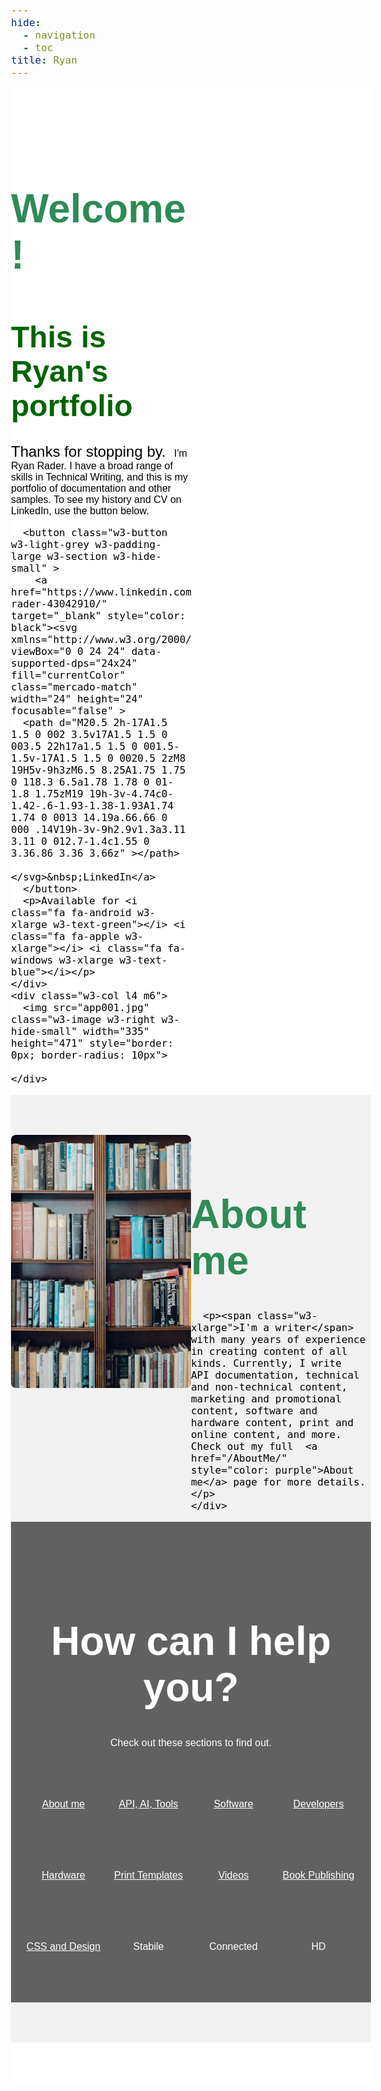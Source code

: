 ```yaml
---
hide:
  - navigation
  - toc
title: Ryan
---
```


<html>
<head>
<title>Where does this show up?</title>
<meta charset="UTF-8">
<link rel="stylesheet" href="https://fonts.googleapis.com/css?family=Poppins">
<link rel="stylesheet" href="https://cdnjs.cloudflare.com/ajax/libs/font-awesome/4.7.0/css/font-awesome.min.css">
<style>
body,h1,h2,h3,h4,h5 {font-family: "Poppins", sans-serif}
body {font-size: 16px;}
img {margin-bottom: -8px;}
.mySlides {display: none;}
[data-md-color-scheme=slate][data-md-color-primary=deep-purple] {--md-typeset-a-color: #a47bea; background-color: white;}

article,aside,details,figcaption,figure,footer,header,main,menu,nav,section{display:block}summary{display:list-item}
audio,canvas,progress,video{display:inline-block}progress{vertical-align:baseline}
audio:not([controls]){display:none;height:0}[hidden],template{display:none}
a{background-color:transparent}a:active,a:hover{outline-width:0}
abbr[title]{border-bottom:none;text-decoration:underline;text-decoration:underline dotted}
b,strong{font-weight:bolder}dfn{font-style:italic}mark{background:#ff0;color:#000}
small{font-size:80%}sub,sup{font-size:75%;line-height:0;position:relative;vertical-align:baseline}
sub{bottom:-0.25em}sup{top:-0.5em}figure{margin:1em 40px}img{border-style:none}
code,kbd,pre,samp{font-family:monospace,monospace;font-size:1em}hr{box-sizing:content-box;height:0;overflow:visible}
button,input,select,textarea,optgroup{font:inherit;margin:0}optgroup{font-weight:bold}
button,input{overflow:visible}button,select{text-transform:none}
button,[type=button],[type=reset],[type=submit]{-webkit-appearance:button}
button::-moz-focus-inner,[type=button]::-moz-focus-inner,[type=reset]::-moz-focus-inner,[type=submit]::-moz-focus-inner{border-style:none;padding:0}
button:-moz-focusring,[type=button]:-moz-focusring,[type=reset]:-moz-focusring,[type=submit]:-moz-focusring{outline:1px dotted ButtonText}
fieldset{border:1px solid #c0c0c0;margin:0 2px;padding:.35em .625em .75em}
legend{color:inherit;display:table;max-width:100%;padding:0;white-space:normal}textarea{overflow:auto}
[type=checkbox],[type=radio]{padding:0}
[type=number]::-webkit-inner-spin-button,[type=number]::-webkit-outer-spin-button{height:auto}
[type=search]{-webkit-appearance:textfield;outline-offset:-2px}
[type=search]::-webkit-search-decoration{-webkit-appearance:none}
::-webkit-file-upload-button{-webkit-appearance:button;font:inherit}
/_ End extract _/
html,body{font-family:Verdana,sans-serif;font-size:15px;line-height:1.5}html{overflow-x:hidden}
h1{font-size:36px}h2{font-size:30px}h3{font-size:24px}h4{font-size:20px}h5{font-size:18px}h6{font-size:16px}
.w3-serif{font-family:serif}.w3-sans-serif{font-family:sans-serif}.w3-cursive{font-family:cursive}.w3-monospace{font-family:monospace}
h1,h2,h3,h4,h5,h6{font-family:"Segoe UI",Arial,sans-serif;font-weight:400;margin:10px 0}.w3-wide{letter-spacing:4px}
hr{border:0;border-top:1px solid #eee;margin:20px 0}
.w3-image{max-width:100%;height:auto}img{vertical-align:middle}a{color:inherit}
.w3-table,.w3-table-all{border-collapse:collapse;border-spacing:0;width:100%;display:table}.w3-table-all{border:1px solid #ccc}
.w3-bordered tr,.w3-table-all tr{border-bottom:1px solid #ddd}.w3-striped tbody tr:nth-child(even){background-color:#f1f1f1}
.w3-table-all tr:nth-child(odd){background-color:#fff}.w3-table-all tr:nth-child(even){background-color:#f1f1f1}
.w3-hoverable tbody tr:hover,.w3-ul.w3-hoverable li:hover{background-color:#ccc}.w3-centered tr th,.w3-centered tr td{text-align:center}
.w3-table td,.w3-table th,.w3-table-all td,.w3-table-all th{padding:8px 8px;display:table-cell;text-align:left;vertical-align:top}
.w3-table th:first-child,.w3-table td:first-child,.w3-table-all th:first-child,.w3-table-all td:first-child{padding-left:16px}
.w3-btn,.w3-button{border:none;display:inline-block;padding:8px 16px;vertical-align:middle;overflow:hidden;text-decoration:none;color:inherit;background-color:inherit;text-align:center;cursor:pointer;white-space:nowrap}
.w3-btn:hover{box-shadow:0 8px 16px 0 rgba(0,0,0,0.2),0 6px 20px 0 rgba(0,0,0,0.19)}
.w3-btn,.w3-button{-webkit-touch-callout:none;-webkit-user-select:none;-khtml-user-select:none;-moz-user-select:none;-ms-user-select:none;user-select:none}  
.w3-disabled,.w3-btn:disabled,.w3-button:disabled{cursor:not-allowed;opacity:0.3}.w3-disabled _,:disabled _{pointer-events:none}
.w3-btn.w3-disabled:hover,.w3-btn:disabled:hover{box-shadow:none}
.w3-badge,.w3-tag{background-color:#000;color:#fff;display:inline-block;padding-left:8px;padding-right:8px;text-align:center}.w3-badge{border-radius:50%}
.w3-ul{list-style-type:none;padding:0;margin:0}.w3-ul li{padding:8px 16px;border-bottom:1px solid #ddd}.w3-ul li:last-child{border-bottom:none}
.w3-tooltip,.w3-display-container{position:relative}.w3-tooltip .w3-text{display:none}.w3-tooltip:hover .w3-text{display:inline-block}
.w3-ripple:active{opacity:0.5}.w3-ripple{transition:opacity 0s}
.w3-input{padding:8px;display:block;border:none;border-bottom:1px solid #ccc;width:100%}
.w3-select{padding:9px 0;width:100%;border:none;border-bottom:1px solid #ccc}
.w3-dropdown-click,.w3-dropdown-hover{position:relative;display:inline-block;cursor:pointer}
.w3-dropdown-hover:hover .w3-dropdown-content{display:block}
.w3-dropdown-hover:first-child,.w3-dropdown-click:hover{background-color:#ccc;color:#000}
.w3-dropdown-hover:hover > .w3-button:first-child,.w3-dropdown-click:hover > .w3-button:first-child{background-color:#ccc;color:#000}
.w3-dropdown-content{cursor:auto;color:#000;background-color:#fff;display:none;position:absolute;min-width:160px;margin:0;padding:0;z-index:1}
.w3-check,.w3-radio{width:24px;height:24px;position:relative;top:6px}
.w3-sidebar{height:100%;width:200px;background-color:#fff;position:fixed!important;z-index:1;overflow:auto}
.w3-bar-block .w3-dropdown-hover,.w3-bar-block .w3-dropdown-click{width:100%}
.w3-bar-block .w3-dropdown-hover .w3-dropdown-content,.w3-bar-block .w3-dropdown-click .w3-dropdown-content{min-width:100%}
.w3-bar-block .w3-dropdown-hover .w3-button,.w3-bar-block .w3-dropdown-click .w3-button{width:100%;text-align:left;padding:8px 16px}
.w3-main,#main{transition:margin-left .4s}
.w3-modal{z-index:3;display:none;padding-top:100px;position:fixed;left:0;top:0;width:100%;height:100%;overflow:auto;background-color:rgb(0,0,0);background-color:rgba(0,0,0,0.4)}
.w3-modal-content{margin:auto;background-color:#fff;position:relative;padding:0;outline:0;width:600px}
.w3-bar{width:100%;overflow:hidden}.w3-center .w3-bar{display:inline-block;width:auto}
.w3-bar .w3-bar-item{padding:8px 16px;float:left;width:auto;border:none;display:block;outline:0}
.w3-bar .w3-dropdown-hover,.w3-bar .w3-dropdown-click{position:static;float:left}
.w3-bar .w3-button{white-space:normal}
.w3-bar-block .w3-bar-item{width:100%;display:block;padding:8px 16px;text-align:left;border:none;white-space:normal;float:none;outline:0}
.w3-bar-block.w3-center .w3-bar-item{text-align:center}.w3-block{display:block;width:100%}
.w3-responsive{display:block;overflow-x:auto}
.w3-container:after,.w3-container:before,.w3-panel:after,.w3-panel:before,.w3-row:after,.w3-row:before,.w3-row-padding:after,.w3-row-padding:before,
.w3-cell-row:before,.w3-cell-row:after,.w3-clear:after,.w3-clear:before,.w3-bar:before,.w3-bar:after{content:"";display:table;clear:both}
.w3-col,.w3-half,.w3-third,.w3-twothird,.w3-threequarter,.w3-quarter{float:left;width:100%}
.w3-col.s1{width:8.33333%}.w3-col.s2{width:16.66666%}.w3-col.s3{width:24.99999%}.w3-col.s4{width:33.33333%}
.w3-col.s5{width:41.66666%}.w3-col.s6{width:49.99999%}.w3-col.s7{width:58.33333%}.w3-col.s8{width:66.66666%}
.w3-col.s9{width:74.99999%}.w3-col.s10{width:83.33333%}.w3-col.s11{width:91.66666%}.w3-col.s12{width:99.99999%}
@media (min-width:601px){.w3-col.m1{width:8.33333%}.w3-col.m2{width:16.66666%}.w3-col.m3,.w3-quarter{width:24.99999%}.w3-col.m4,.w3-third{width:33.33333%}
.w3-col.m5{width:41.66666%}.w3-col.m6,.w3-half{width:49.99999%}.w3-col.m7{width:58.33333%}.w3-col.m8,.w3-twothird{width:66.66666%}
.w3-col.m9,.w3-threequarter{width:74.99999%}.w3-col.m10{width:83.33333%}.w3-col.m11{width:91.66666%}.w3-col.m12{width:99.99999%}}
@media (min-width:993px){.w3-col.l1{width:8.33333%}.w3-col.l2{width:16.66666%}.w3-col.l3{width:24.99999%}.w3-col.l4{width:33.33333%}
.w3-col.l5{width:41.66666%}.w3-col.l6{width:49.99999%}.w3-col.l7{width:58.33333%}.w3-col.l8{width:66.66666%}
.w3-col.l9{width:74.99999%}.w3-col.l10{width:83.33333%}.w3-col.l11{width:91.66666%}.w3-col.l12{width:99.99999%}}
.w3-rest{overflow:hidden}.w3-stretch{margin-left:-16px;margin-right:-16px}
.w3-content,.w3-auto{margin-left:auto;margin-right:auto}.w3-content{max-width:980px}.w3-auto{max-width:1140px}
.w3-cell-row{display:table;width:100%}.w3-cell{display:table-cell}
.w3-cell-top{vertical-align:top}.w3-cell-middle{vertical-align:middle}.w3-cell-bottom{vertical-align:bottom}
.w3-hide{display:none!important}.w3-show-block,.w3-show{display:block!important}.w3-show-inline-block{display:inline-block!important}
@media (max-width:1205px){.w3-auto{max-width:95%}}
@media (max-width:600px){.w3-modal-content{margin:0 10px;width:auto!important}.w3-modal{padding-top:30px}
.w3-dropdown-hover.w3-mobile .w3-dropdown-content,.w3-dropdown-click.w3-mobile .w3-dropdown-content{position:relative}
.w3-hide-small{display:none!important}.w3-mobile{display:block;width:100%!important}.w3-bar-item.w3-mobile,.w3-dropdown-hover.w3-mobile,.w3-dropdown-click.w3-mobile{text-align:center}
.w3-dropdown-hover.w3-mobile,.w3-dropdown-hover.w3-mobile .w3-btn,.w3-dropdown-hover.w3-mobile .w3-button,.w3-dropdown-click.w3-mobile,.w3-dropdown-click.w3-mobile .w3-btn,.w3-dropdown-click.w3-mobile .w3-button{width:100%}}
@media (max-width:768px){.w3-modal-content{width:500px}.w3-modal{padding-top:50px}}
@media (min-width:993px){.w3-modal-content{width:900px}.w3-hide-large{display:none!important}.w3-sidebar.w3-collapse{display:block!important}}
@media (max-width:992px) and (min-width:601px){.w3-hide-medium{display:none!important}}
@media (max-width:992px){.w3-sidebar.w3-collapse{display:none}.w3-main{margin-left:0!important;margin-right:0!important}.w3-auto{max-width:100%}}
.w3-top,.w3-bottom{position:fixed;width:100%;z-index:1}.w3-top{top:0}.w3-bottom{bottom:0}
.w3-overlay{position:fixed;display:none;width:100%;height:100%;top:0;left:0;right:0;bottom:0;background-color:rgba(0,0,0,0.5);z-index:2}
.w3-display-topleft{position:absolute;left:0;top:0}.w3-display-topright{position:absolute;right:0;top:0}
.w3-display-bottomleft{position:absolute;left:0;bottom:0}.w3-display-bottomright{position:absolute;right:0;bottom:0}
.w3-display-middle{position:absolute;top:50%;left:50%;transform:translate(-50%,-50%);-ms-transform:translate(-50%,-50%)}
.w3-display-left{position:absolute;top:50%;left:0%;transform:translate(0%,-50%);-ms-transform:translate(-0%,-50%)}
.w3-display-right{position:absolute;top:50%;right:0%;transform:translate(0%,-50%);-ms-transform:translate(0%,-50%)}
.w3-display-topmiddle{position:absolute;left:50%;top:0;transform:translate(-50%,0%);-ms-transform:translate(-50%,0%)}
.w3-display-bottommiddle{position:absolute;left:50%;bottom:0;transform:translate(-50%,0%);-ms-transform:translate(-50%,0%)}
.w3-display-container:hover .w3-display-hover{display:block}.w3-display-container:hover span.w3-display-hover{display:inline-block}.w3-display-hover{display:none}
.w3-display-position{position:absolute}
.w3-circle{border-radius:50%}
.w3-round-small{border-radius:2px}.w3-round,.w3-round-medium{border-radius:4px}.w3-round-large{border-radius:8px}.w3-round-xlarge{border-radius:16px}.w3-round-xxlarge{border-radius:32px}
.w3-row-padding,.w3-row-padding>.w3-half,.w3-row-padding>.w3-third,.w3-row-padding>.w3-twothird,.w3-row-padding>.w3-threequarter,.w3-row-padding>.w3-quarter,.w3-row-padding>.w3-col{padding:0 8px}
.w3-container,.w3-panel{padding:0.01em 16px}.w3-panel{margin-top:16px;margin-bottom:16px}
.w3-grid{display:grid}.w3-grid-padding{display:grid;gap:16px}.w3-flex{display:flex}
.w3-text-center{text-align:center}.w3-text-bold,.w3-bold{font-weight:bold}.w3-text-italic,.w3-italic{font-style:italic}
.w3-code,.w3-codespan{font-family:Consolas,"courier new";font-size:16px}
.w3-code{width:auto;background-color:#fff;padding:8px 12px;border-left:4px solid #4CAF50;word-wrap:break-word}
.w3-codespan{color:crimson;background-color:#f1f1f1;padding-left:4px;padding-right:4px;font-size:110%}
.w3-card,.w3-card-2{box-shadow:0 2px 5px 0 rgba(0,0,0,0.16),0 2px 10px 0 rgba(0,0,0,0.12)}
.w3-card-4,.w3-hover-shadow:hover{box-shadow:0 4px 10px 0 rgba(0,0,0,0.2),0 4px 20px 0 rgba(0,0,0,0.19)}
.w3-spin{animation:w3-spin 2s infinite linear}@keyframes w3-spin{0%{transform:rotate(0deg)}100%{transform:rotate(359deg)}}
.w3-animate-fading{animation:fading 10s infinite}@keyframes fading{0%{opacity:0}50%{opacity:1}100%{opacity:0}}
.w3-animate-opacity{animation:opac 0.8s}@keyframes opac{from{opacity:0} to{opacity:1}}
.w3-animate-top{position:relative;animation:animatetop 0.4s}@keyframes animatetop{from{top:-300px;opacity:0} to{top:0;opacity:1}}
.w3-animate-left{position:relative;animation:animateleft 0.4s}@keyframes animateleft{from{left:-300px;opacity:0} to{left:0;opacity:1}}
.w3-animate-right{position:relative;animation:animateright 0.4s}@keyframes animateright{from{right:-300px;opacity:0} to{right:0;opacity:1}}
.w3-animate-bottom{position:relative;animation:animatebottom 0.4s}@keyframes animatebottom{from{bottom:-300px;opacity:0} to{bottom:0;opacity:1}}
.w3-animate-zoom {animation:animatezoom 0.6s}@keyframes animatezoom{from{transform:scale(0)} to{transform:scale(1)}}
.w3-animate-input{transition:width 0.4s ease-in-out}.w3-animate-input:focus{width:100%!important}
.w3-opacity,.w3-hover-opacity:hover{opacity:0.60}.w3-opacity-off,.w3-hover-opacity-off:hover{opacity:1}
.w3-opacity-max{opacity:0.25}.w3-opacity-min{opacity:0.75}
.w3-greyscale-max,.w3-grayscale-max,.w3-hover-greyscale:hover,.w3-hover-grayscale:hover{filter:grayscale(100%)}
.w3-greyscale,.w3-grayscale{filter:grayscale(75%)}.w3-greyscale-min,.w3-grayscale-min{filter:grayscale(50%)}
.w3-sepia{filter:sepia(75%)}.w3-sepia-max,.w3-hover-sepia:hover{filter:sepia(100%)}.w3-sepia-min{filter:sepia(50%)}
.w3-tiny{font-size:10px!important}.w3-small{font-size:12px!important}.w3-medium{font-size:15px!important}.w3-large{font-size:18px!important}
.w3-xlarge{font-size:24px!important}.w3-xxlarge{font-size:36px!important}.w3-xxxlarge{font-size:48px!important}.w3-jumbo{font-size:64px!important}
.w3-left-align{text-align:left!important}.w3-right-align{text-align:right!important}.w3-justify{text-align:justify!important}.w3-center{text-align:center!important}
.w3-border-0{border:0!important}.w3-border{border:1px solid #ccc!important}
.w3-border-top{border-top:1px solid #ccc!important}.w3-border-bottom{border-bottom:1px solid #ccc!important}
.w3-border-left{border-left:1px solid #ccc!important}.w3-border-right{border-right:1px solid #ccc!important}
.w3-topbar{border-top:6px solid #ccc!important}.w3-bottombar{border-bottom:6px solid #ccc!important}
.w3-leftbar{border-left:6px solid #ccc!important}.w3-rightbar{border-right:6px solid #ccc!important}
.w3-section,.w3-code{margin-top:16px!important;margin-bottom:16px!important}
.w3-margin{margin:16px!important}.w3-margin-top{margin-top:16px!important}.w3-margin-bottom{margin-bottom:16px!important}
.w3-margin-left{margin-left:16px!important}.w3-margin-right{margin-right:16px!important}
.w3-padding-small{padding:4px 8px!important}.w3-padding{padding:8px 16px!important}.w3-padding-large{padding:12px 24px!important}
.w3-padding-16{padding-top:16px!important;padding-bottom:16px!important}.w3-padding-24{padding-top:24px!important;padding-bottom:24px!important}
.w3-padding-32{padding-top:32px!important;padding-bottom:32px!important}.w3-padding-48{padding-top:48px!important;padding-bottom:48px!important}
.w3-padding-64{padding-top:64px!important;padding-bottom:64px!important}
.w3-padding-top-64{padding-top:64px!important}.w3-padding-top-48{padding-top:48px!important}
.w3-padding-top-32{padding-top:32px!important}.w3-padding-top-24{padding-top:24px!important}
.w3-left{float:left!important}.w3-right{float:right!important}
.w3-button:hover{color:#000!important;background-color:#ccc!important}
.w3-transparent,.w3-hover-none:hover{background-color:transparent!important}
.w3-hover-none:hover{box-shadow:none!important}
.w3-rtl{direction:rtl}.w3-ltr{direction:ltr}
/\_ Colors \*/
.w3-amber,.w3-hover-amber:hover{color:#000!important;background-color:#ffc107!important}
.w3-aqua,.w3-hover-aqua:hover{color:#000!important;background-color:#00ffff!important}
.w3-blue,.w3-hover-blue:hover{color:#fff!important;background-color:#2196F3!important}
.w3-light-blue,.w3-hover-light-blue:hover{color:#000!important;background-color:#87CEEB!important}
.w3-brown,.w3-hover-brown:hover{color:#fff!important;background-color:#795548!important}
.w3-cyan,.w3-hover-cyan:hover{color:#000!important;background-color:#00bcd4!important}
.w3-blue-grey,.w3-hover-blue-grey:hover,.w3-blue-gray,.w3-hover-blue-gray:hover{color:#fff!important;background-color:#607d8b!important}
.w3-green,.w3-hover-green:hover{color:#fff!important;background-color:#4CAF50!important}
.w3-light-green,.w3-hover-light-green:hover{color:#000!important;background-color:#8bc34a!important}
.w3-indigo,.w3-hover-indigo:hover{color:#fff!important;background-color:#3f51b5!important}
.w3-khaki,.w3-hover-khaki:hover{color:#000!important;background-color:#f0e68c!important}
.w3-lime,.w3-hover-lime:hover{color:#000!important;background-color:#cddc39!important}
.w3-orange,.w3-hover-orange:hover{color:#000!important;background-color:#ff9800!important}
.w3-deep-orange,.w3-hover-deep-orange:hover{color:#fff!important;background-color:#ff5722!important}
.w3-pink,.w3-hover-pink:hover{color:#fff!important;background-color:#e91e63!important}
.w3-purple,.w3-hover-purple:hover{color:#fff!important;background-color:#9c27b0!important}
.w3-deep-purple,.w3-hover-deep-purple:hover{color:#fff!important;background-color:#673ab7!important}
.w3-red,.w3-hover-red:hover{color:#fff!important;background-color:#f44336!important}
.w3-sand,.w3-hover-sand:hover{color:#000!important;background-color:#fdf5e6!important}
.w3-teal,.w3-hover-teal:hover{color:#fff!important;background-color:#009688!important}
.w3-yellow,.w3-hover-yellow:hover{color:#000!important;background-color:#ffeb3b!important}
.w3-white,.w3-hover-white:hover{color:#000!important;background-color:#fff!important}
.w3-black,.w3-hover-black:hover{color:#fff!important;background-color:#000!important}
.w3-grey,.w3-hover-grey:hover,.w3-gray,.w3-hover-gray:hover{color:#000!important;background-color:#9e9e9e!important}
.w3-light-grey,.w3-hover-light-grey:hover,.w3-light-gray,.w3-hover-light-gray:hover{color:#000!important;background-color:#f1f1f1!important}
.w3-dark-grey,.w3-hover-dark-grey:hover,.w3-dark-gray,.w3-hover-dark-gray:hover{color:#fff!important;background-color:#616161!important}
.w3-asphalt,.w3-hover-asphalt:hover{color:#fff!important;background-color:#343a40!important}
.w3-crimson,.w3-hover-crimson:hover{color:#fff!important;background-color:#a20025!important}
.w3-cobalt,w3-hover-cobalt:hover{color:#fff!important;background-color:#0050ef!important}
.w3-emerald,.w3-hover-emerald:hover{color:#fff!important;background-color:#008a00!important}
.w3-olive,.w3-hover-olive:hover{color:#fff!important;background-color:#6d8764!important}
.w3-paper,.w3-hover-paper:hover{color:#000!important;background-color:#f8f9fa!important}
.w3-sienna,.w3-hover-sienna:hover{color:#fff!important;background-color:#a0522d!important}
.w3-taupe,.w3-hover-taupe:hover{color:#fff!important;background-color:#87794e!important}
.w3-danger{color:#fff!important;background-color:#dd0000!important}
.w3-note{color:#000!important;background-color:#fff599!important}
.w3-info{color:#fff!important;background-color:#0a6fc2!important}
.w3-warning{color:#000!important;background-color:#ffb305!important}
.w3-success{color:#fff!important;background-color:#008a00!important}
.w3-pale-red,.w3-hover-pale-red:hover{color:#000!important;background-color:#ffdddd!important}
.w3-pale-green,.w3-hover-pale-green:hover{color:#000!important;background-color:#ddffdd!important}
.w3-pale-yellow,.w3-hover-pale-yellow:hover{color:#000!important;background-color:#ffffcc!important}
.w3-pale-blue,.w3-hover-pale-blue:hover{color:#000!important;background-color:#ddffff!important}
.w3-text-amber,.w3-hover-text-amber:hover{color:#ffc107!important}
.w3-text-aqua,.w3-hover-text-aqua:hover{color:#00ffff!important}
.w3-text-blue,.w3-hover-text-blue:hover{color:#2196F3!important}
.w3-text-light-blue,.w3-hover-text-light-blue:hover{color:#87CEEB!important}
.w3-text-brown,.w3-hover-text-brown:hover{color:#795548!important}
.w3-text-cyan,.w3-hover-text-cyan:hover{color:#00bcd4!important}
.w3-text-blue-grey,.w3-hover-text-blue-grey:hover,.w3-text-blue-gray,.w3-hover-text-blue-gray:hover{color:#607d8b!important}
.w3-text-green,.w3-hover-text-green:hover{color:#4CAF50!important}
.w3-text-light-green,.w3-hover-text-light-green:hover{color:#8bc34a!important}
.w3-text-indigo,.w3-hover-text-indigo:hover{color:#3f51b5!important}
.w3-text-khaki,.w3-hover-text-khaki:hover{color:#b4aa50!important}
.w3-text-lime,.w3-hover-text-lime:hover{color:#cddc39!important}
.w3-text-orange,.w3-hover-text-orange:hover{color:#ff9800!important}
.w3-text-deep-orange,.w3-hover-text-deep-orange:hover{color:#ff5722!important}
.w3-text-pink,.w3-hover-text-pink:hover{color:#e91e63!important}
.w3-text-purple,.w3-hover-text-purple:hover{color:#9c27b0!important}
.w3-text-deep-purple,.w3-hover-text-deep-purple:hover{color:#673ab7!important}
.w3-text-red,.w3-hover-text-red:hover{color:#f44336!important}
.w3-text-sand,.w3-hover-text-sand:hover{color:#fdf5e6!important}
.w3-text-teal,.w3-hover-text-teal:hover{color:#009688!important}
.w3-text-yellow,.w3-hover-text-yellow:hover{color:#d2be0e!important}
.w3-text-white,.w3-hover-text-white:hover{color:#fff!important}
.w3-text-black,.w3-hover-text-black:hover{color:#000!important}
.w3-text-grey,.w3-hover-text-grey:hover,.w3-text-gray,.w3-hover-text-gray:hover{color:#757575!important}
.w3-text-light-grey,.w3-hover-text-light-grey:hover,.w3-text-light-gray,.w3-hover-text-light-gray:hover{color:#f1f1f1!important}
.w3-text-dark-grey,.w3-hover-text-dark-grey:hover,.w3-text-dark-gray,.w3-hover-text-dark-gray:hover{color:#3a3a3a!important}
.w3-border-amber,.w3-hover-border-amber:hover{border-color:#ffc107!important}
.w3-border-aqua,.w3-hover-border-aqua:hover{border-color:#00ffff!important}
.w3-border-blue,.w3-hover-border-blue:hover{border-color:#2196F3!important}
.w3-border-light-blue,.w3-hover-border-light-blue:hover{border-color:#87CEEB!important}
.w3-border-brown,.w3-hover-border-brown:hover{border-color:#795548!important}
.w3-border-cyan,.w3-hover-border-cyan:hover{border-color:#00bcd4!important}
.w3-border-blue-grey,.w3-hover-border-blue-grey:hover,.w3-border-blue-gray,.w3-hover-border-blue-gray:hover{border-color:#607d8b!important}
.w3-border-green,.w3-hover-border-green:hover{border-color:#4CAF50!important}
.w3-border-light-green,.w3-hover-border-light-green:hover{border-color:#8bc34a!important}
.w3-border-indigo,.w3-hover-border-indigo:hover{border-color:#3f51b5!important}
.w3-border-khaki,.w3-hover-border-khaki:hover{border-color:#f0e68c!important}
.w3-border-lime,.w3-hover-border-lime:hover{border-color:#cddc39!important}
.w3-border-orange,.w3-hover-border-orange:hover{border-color:#ff9800!important}
.w3-border-deep-orange,.w3-hover-border-deep-orange:hover{border-color:#ff5722!important}
.w3-border-pink,.w3-hover-border-pink:hover{border-color:#e91e63!important}
.w3-border-purple,.w3-hover-border-purple:hover{border-color:#9c27b0!important}
.w3-border-deep-purple,.w3-hover-border-deep-purple:hover{border-color:#673ab7!important}
.w3-border-red,.w3-hover-border-red:hover{border-color:#f44336!important}
.w3-border-sand,.w3-hover-border-sand:hover{border-color:#fdf5e6!important}
.w3-border-teal,.w3-hover-border-teal:hover{border-color:#009688!important}
.w3-border-yellow,.w3-hover-border-yellow:hover{border-color:#ffeb3b!important}
.w3-border-white,.w3-hover-border-white:hover{border-color:#fff!important}
.w3-border-black,.w3-hover-border-black:hover{border-color:#000!important}
.w3-border-grey,.w3-hover-border-grey:hover,.w3-border-gray,.w3-hover-border-gray:hover{border-color:#9e9e9e!important}
.w3-border-light-grey,.w3-hover-border-light-grey:hover,.w3-border-light-gray,.w3-hover-border-light-gray:hover{border-color:#f1f1f1!important}
.w3-border-dark-grey,.w3-hover-border-dark-grey:hover,.w3-border-dark-gray,.w3-hover-border-dark-gray:hover{border-color:#616161!important}
.w3-border-pale-red,.w3-hover-border-pale-red:hover{border-color:#ffe7e7!important}.w3-border-pale-green,.w3-hover-border-pale-green:hover{border-color:#e7ffe7!important}
.w3-border-pale-yellow,.w3-hover-border-pale-yellow:hover{border-color:#ffffcc!important}.w3-border-pale-blue,.w3-hover-border-pale-blue:hover{border-color:#e7ffff!important}

</style>
</head>
<body >

<!-- The App Section -->
<div class="w3-padding-64 w3-white">
  <div class="w3-row-padding">
    <div class="w3-col l8 m6">
      <h1 class="w3-jumbo" style="color: seagreen"><b>Welcome!</b></h1>
      <h1 class="w3-xxxlarge " style="color: darkgreen"><b>This is Ryan's portfolio</b></h1>
      <p><span class="w3-xlarge">Thanks for stopping by.</span>&nbsp;&nbsp;&nbsp;I'm Ryan Rader. I have a broad range of skills in Technical Writing, and this is my portfolio of documentation and other samples. To see my history and CV on LinkedIn, use the button below.</p>
        
      <button class="w3-button w3-light-grey w3-padding-large w3-section w3-hide-small" >
        <a href="https://www.linkedin.com/in/ryan-rader-43042910/" target="_blank" style="color: black"><svg xmlns="http://www.w3.org/2000/svg" viewBox="0 0 24 24" data-supported-dps="24x24" fill="currentColor" class="mercado-match" width="24" height="24" focusable="false" >
      <path d="M20.5 2h-17A1.5 1.5 0 002 3.5v17A1.5 1.5 0 003.5 22h17a1.5 1.5 0 001.5-1.5v-17A1.5 1.5 0 0020.5 2zM8 19H5v-9h3zM6.5 8.25A1.75 1.75 0 118.3 6.5a1.78 1.78 0 01-1.8 1.75zM19 19h-3v-4.74c0-1.42-.6-1.93-1.38-1.93A1.74 1.74 0 0013 14.19a.66.66 0 000 .14V19h-3v-9h2.9v1.3a3.11 3.11 0 012.7-1.4c1.55 0 3.36.86 3.36 3.66z" ></path>

    </svg>&nbsp;LinkedIn</a>
      </button>
      <p>Available for <i class="fa fa-android w3-xlarge w3-text-green"></i> <i class="fa fa-apple w3-xlarge"></i> <i class="fa fa-windows w3-xlarge w3-text-blue"></i></p>
    </div>
    <div class="w3-col l4 m6">
      <img src="app001.jpg" class="w3-image w3-right w3-hide-small" width="335" height="471" style="border: 0px; border-radius: 10px">

    </div>

  </div>
</div>

<!-- Clarity Section -->
<div class="w3-padding-64 w3-light-grey" >
  <div class="w3-row-padding" >
    <div class="w3-col l4 m6">
      <img class="w3-image w3-round-large w3-hide-small " src="app5.jpg" alt="App" width="335" height="471" style="border: 0px">
    </div>
    <div class="w3-col l8 m6">
      <h1 class="w3-jumbo" style="color: seagreen"><b>About me</b></h1>
      
      <p><span class="w3-xlarge">I'm a writer</span> with many years of experience in creating content of all kinds. Currently, I write API documentation, technical and non-technical content, marketing and promotional content, software and hardware content, print and online content, and more. Check out my full  <a href="/AboutMe/" style="color: purple">About me</a> page for more details. </p>
    </div>
  </div>
</div>

<!-- Features Section -->
<div class="w3-container w3-padding-64 w3-dark-grey w3-center">
  <h1 class="w3-jumbo"><b>How can I help you?</b></h1>
  <p>Check out these sections to find out.</p>

  <div class="w3-row" style="margin-top:64px">
    <div class="w3-col s3">
      <a href="AboutMe/" style="color: white"><i class="fa fa-bolt w3-text-orange w3-jumbo"></i>
      <p>About me</p></a>
    </div>
    <div class="w3-col s3">
      <a href="01ApiAiTools/" style="color: white"><i class="fa fa-gear w3-text-red w3-jumbo"></i>
      <p>API, AI, Tools</p></a>
    </div>
    <div class="w3-col s3">
      <a href="Software/" style="color: white"><i class="fa fa-code w3-text-yellow w3-jumbo"></i>
      <p>Software</p></a>
    </div>
    <div class="w3-col s3">
      <a href="03Developers/" style="color: white"><i class="fa fa-laptop w3-text-green w3-jumbo"></i>
      <p>Developers</p></a>
    </div>
  </div>

  <div class="w3-row" style="margin-top:64px">
    <div class="w3-col s3">
      <a href="hardware/" style="color: white"><i class="fa fa-hdd-o w3-text-cyan w3-jumbo"></i>
      <p>Hardware</p></a>
    </div>
    <div class="w3-col s3">
      <a href="PrintTemplates/" style="color: white"><i class="fa fa-file w3-text-blue w3-jumbo"></i>
      <p>Print Templates</p></a>
    </div>
    <div class="w3-col s3">
      <a href="Videos/" style="color: white"><i class="fa fa-camera w3-text-yellow w3-jumbo"></i>
      <p>Videos</p></a>
    </div>
    <div class="w3-col s3">
      <a href="BookPub/" style="color: white"><i class="fa fa-book w3-text-cyan w3-jumbo"></i>
      <p>Book Publishing</p></a>
    </div>
  </div>
  
  <div class="w3-row" style="margin-top:64px">
    <div class="w3-col s3">
      <a href="design/" style="color: white"><i class="fa fa-image w3-text-pink w3-jumbo"></i>
      <p>CSS and Design</p></a>
    </div>
    <div class="w3-col s3">
      <i class="fa fa-shield w3-text-orange w3-jumbo"></i>
      <p>Stabile</p>
    </div>
    <div class="w3-col s3">
      <i class="fa fa-wifi w3-text-grey w3-jumbo"></i>
      <p>Connected</p>
    </div>
    <div class="w3-col s3">
      <i class="fa fa-image w3-text-pink w3-jumbo"></i>
      <p>HD</p>
    </div>
  </div>
</div>

</body>
</html>
